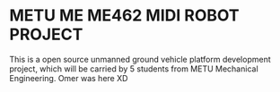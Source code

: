 # METU ME ME462 MIDI ROBOT PROJECT  

This is a open source unmanned ground vehicle platform development project, which will be carried by 5 students from METU Mechanical Engineering.
Omer was here XD
